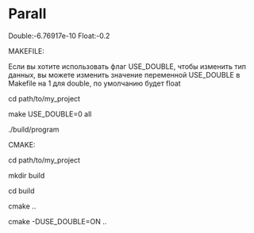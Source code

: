 # Parall
Double:-6.76917e-10
Float:-0.2

MAKEFILE:

Если вы хотите использовать флаг USE_DOUBLE, чтобы изменить тип данных, вы можете изменить значение переменной USE_DOUBLE в Makefile на 1 для double, по умолчанию будет float

cd path/to/my_project

make USE_DOUBLE=0 all

./build/program






CMAKE:

cd path/to/my_project

mkdir build

cd build

cmake ..

cmake -DUSE_DOUBLE=ON ..
